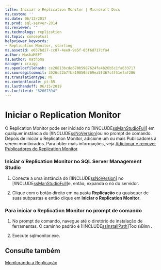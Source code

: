 ```yaml
---
title: Iniciar o Replication Monitor | Microsoft Docs
ms.custom: ''
ms.date: 06/13/2017
ms.prod: sql-server-2014
ms.reviewer: ''
ms.technology: replication
ms.topic: conceptual
helpviewer_keywords:
- Replication Monitor, starting
ms.assetid: e037bd27-cc87-4ee9-9e5f-83f6d717cfa4
author: MashaMSFT
ms.author: mathoma
manager: craigg
ms.openlocfilehash: ce20813bcde670b5987624fa4b26b5c1fa633717
ms.sourcegitcommit: 3026c22b7fba19059a769ea5f367c4f51efaf286
ms.translationtype: MT
ms.contentlocale: pt-BR
ms.lasthandoff: 06/15/2019
ms.locfileid: "62667394"
---
```

# <a name="start-the-replication-monitor"></a>Iniciar o Replication Monitor
  O Replication Monitor pode ser iniciado no [!INCLUDE[ssManStudioFull](../../../includes/ssmanstudiofull-md.md)] em qualquer instância do [!INCLUDE[ssNoVersion](../../../includes/ssnoversion-md.md)]ou no prompt de comando. Depois de iniciar o Replication Monitor, adicione um ou mais Publicadores a serem monitorados. Para obter mais informações, veja [Adicionar e remover Publicadores do Replication Monitor](add-and-remove-publishers-from-replication-monitor.md).  
  
### <a name="to-start-replication-monitor-from-sql-server-management-studio"></a>Iniciar o Replication Monitor no SQL Server Management Studio  
  
1.  Conecte a uma instância do [!INCLUDE[ssNoVersion](../../../includes/ssnoversion-md.md)] no [!INCLUDE[ssManStudioFull](../../../includes/ssmanstudiofull-md.md)]e, então, expanda o nó do servidor.  
  
2.  Clique com o botão direito em na pasta **Replicação** ou quaisquer de suas subpastas e então clique em **Iniciar o Replication Monitor**.  
  
### <a name="to-start-replication-monitor-from-the-command-prompt"></a>Para iniciar o Replication Monitor no prompt de comando  
  
1.  No prompt de comando, navegue até o diretório de instalação de ferramentas. O caminho padrão é [!INCLUDE[ssInstallPath](../../../includes/ssinstallpath-md.md)]Tools\Binn \.  
  
2.  Execute sqlmonitor.exe.  
  
## <a name="see-also"></a>Consulte também  
 [Monitorando a Replicação](../monitoring-replication.md)  
  
  
